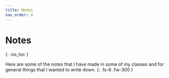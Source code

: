 ```yaml
---
title: Notes
nav_order: 4
---
```


# Notes
{: .no_toc }

Here are some of the notes that I have made in some of my classes and for general things that I wanted to write down.
{: .fs-6 .fw-300 }

